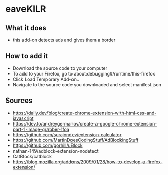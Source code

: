 # eaveKILR

## What it does

* this add-on detects ads and gives them a border

## How to add it

* Download the source code to your computer
* To add to your Firefox, go to about:debugging#/runtime/this-firefox
* Click Load Temporary Add-on.. 
* Navigate to the source code you downloaded and select manifest.json


## Sources 
* https://daily.dev/blog/create-chrome-extension-with-html-css-and-javascript
* https://dev.to/andreygermanov/create-a-google-chrome-extension-part-1-image-grabber-1foa
* https://github.com/surajondev/extension-calculator
* https://github.com/MartinDoesCodingStuff/AdBlockingStuff
* https://github.com/gorhill/uBlock
* nathan-149/adblock-extension-nodetect
* CatBlock/catblock
* https://blog.mozilla.org/addons/2009/01/28/how-to-develop-a-firefox-extension/

